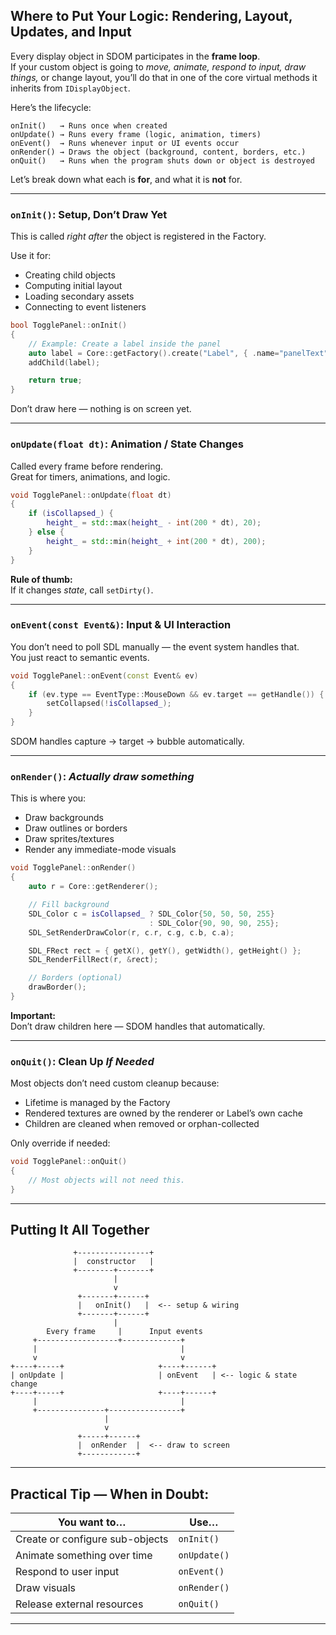 ## Where to Put Your Logic: Rendering, Layout, Updates, and Input

Every display object in SDOM participates in the **frame loop**.  
If your custom object is going to *move, animate, respond to input, draw things,* or change layout, you’ll do that in one of the core virtual methods it inherits from `IDisplayObject`.

Here’s the lifecycle:

```
onInit()   → Runs once when created
onUpdate() → Runs every frame (logic, animation, timers)
onEvent()  → Runs whenever input or UI events occur
onRender() → Draws the object (background, content, borders, etc.)
onQuit()   → Runs when the program shuts down or object is destroyed
```

Let’s break down what each is **for**, and what it is **not** for.

---

### `onInit()`: Setup, Don’t Draw Yet

This is called *right after* the object is registered in the Factory.

Use it for:
- Creating child objects
- Computing initial layout
- Loading secondary assets
- Connecting to event listeners

```cpp
bool TogglePanel::onInit()
{
    // Example: Create a label inside the panel
    auto label = Core::getFactory().create("Label", { .name="panelText", .text="Hello!" });
    addChild(label);

    return true;
}
```

Don’t draw here — nothing is on screen yet.

---

### `onUpdate(float dt)`: Animation / State Changes

Called every frame before rendering.  
Great for timers, animations, and logic.

```cpp
void TogglePanel::onUpdate(float dt)
{
    if (isCollapsed_) {
        height_ = std::max(height_ - int(200 * dt), 20);
    } else {
        height_ = std::min(height_ + int(200 * dt), 200);
    }
}
```

**Rule of thumb:**  
If it changes *state*, call `setDirty()`.

---

### `onEvent(const Event&)`: Input & UI Interaction

You don’t need to poll SDL manually — the event system handles that.  
You just react to semantic events.

```cpp
void TogglePanel::onEvent(const Event& ev)
{
    if (ev.type == EventType::MouseDown && ev.target == getHandle()) {
        setCollapsed(!isCollapsed_);
    }
}
```

SDOM handles capture → target → bubble automatically.

---

### `onRender()`: *Actually draw something*

This is where you:

- Draw backgrounds
- Draw outlines or borders
- Draw sprites/textures
- Render any immediate-mode visuals

```cpp
void TogglePanel::onRender()
{
    auto r = Core::getRenderer();

    // Fill background
    SDL_Color c = isCollapsed_ ? SDL_Color{50, 50, 50, 255}
                               : SDL_Color{90, 90, 90, 255};
    SDL_SetRenderDrawColor(r, c.r, c.g, c.b, c.a);

    SDL_FRect rect = { getX(), getY(), getWidth(), getHeight() };
    SDL_RenderFillRect(r, &rect);

    // Borders (optional)
    drawBorder();
}
```

**Important:**  
Don’t draw children here — SDOM handles that automatically.

---

### `onQuit()`: Clean Up *If Needed*

Most objects don’t need custom cleanup because:
- Lifetime is managed by the Factory
- Rendered textures are owned by the renderer or Label’s own cache
- Children are cleaned when removed or orphan-collected

Only override if needed:

```cpp
void TogglePanel::onQuit()
{
    // Most objects will not need this.
}
```

---

## Putting It All Together

```
              +----------------+
              |  constructor   |
              +--------+-------+
                       |
                       v
               +-------+------+
               |   onInit()   |  <-- setup & wiring
               +-------+------+
                       |
        Every frame     |      Input events
     +------------------+-------------+
     |                                |
     v                                v
+----+-----+                     +----+------+
| onUpdate |                     | onEvent   | <-- logic & state change
+----+-----+                     +----+------+
     |                                |
     +---------------+----------------+
                     |
                     v
               +-----+------+
               |  onRender  |  <-- draw to screen
               +------------+
```

---

## Practical Tip — When in Doubt:

| You want to… | Use… |
|--------------|------|
| Create or configure sub-objects | `onInit()` |
| Animate something over time | `onUpdate()` |
| Respond to user input | `onEvent()` |
| Draw visuals | `onRender()` |
| Release external resources | `onQuit()` |

---

